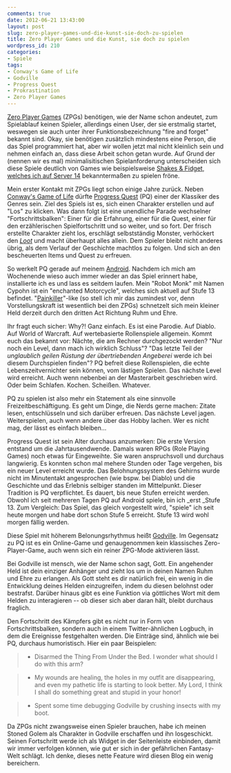 ```yaml
---
comments: true
date: 2012-06-21 13:43:00
layout: post
slug: zero-player-games-und-die-kunst-sie-doch-zu-spielen
title: Zero Player Games und die Kunst, sie doch zu spielen
wordpress_id: 210
categories:
- Spiele
tags:
- Conway's Game of Life
- Godville
- Progress Quest
- Prokrastination
- Zero Player Games
---
```


[Zero Player Games](http://en.wikipedia.org/wiki/Zero-player_game) (ZPGs) benötigen, wie der Name schon andeutet, zum Spielablauf keinen Spieler, allerdings einen User, der sie erstmalig startet, weswegen sie auch unter ihrer Funktionsbezeichnung "fire and forget" bekannt sind. Okay, sie benötigen zusätzlich mindestens eine Person, die das Spiel programmiert hat, aber wir wollen jetzt mal nicht kleinlich sein und nehmen einfach an, dass diese Arbeit schon getan wurde. Auf Grund der (nennen wir es mal) minimalisitischen Spielanforderung unterscheiden sich diese Spiele deutlich von Games wie beispielsweise [Shakes & Fidget, welches ich auf Server 14](http://s14.sfgame.de/) bekanntermaßen zu spielen fröne.

Mein erster Kontakt mit ZPGs liegt schon einige Jahre zurück. Neben [Conway's Game of Life](http://de.wikipedia.org/wiki/Conways_Spiel_des_Lebens) dürfte [Progress Quest](http://progressquest.com/) (PQ) einer der Klassiker des Genres sein. Ziel des Spiels ist es, sich einen Charakter erstellen und auf "Los" zu klicken. Was dann folgt ist eine unendliche Parade wechselner "Fortschrittsbalken": Einer für die Erfahrung, einer für die Quest, einer für den erzählerischen Spielfortschritt und so weiter, und so fort. Der frisch erstellte Charakter zieht los, erschlägt selbstständig Monster, verhöckert den [_Loot_](http://de.wikipedia.org/wiki/Loot_%28Computerspiel%29) und macht überhaupt alles allein. Dem Spieler bleibt nicht anderes übrig, als dem Verlauf der Geschichte machtlos zu folgen. Und sich an den bescheuerten Items und Quest zu erfreuen.

So werkelt PQ gerade auf meinem [Android](https://play.google.com/store/apps/details?id=com.github.pkunk.pq&feature=search_result#?t=W251bGwsMSwyLDEsImNvbS5naXRodWIucGt1bmsucHEiXQ..). Nachdem ich mich am Wochenende wieso auch immer wieder an das Spiel erinnert habe, installierte ich es und lass es seitdem laufen. Mein "Robot Monk" mit Namen Cypohn ist ein "enchanted Motorcycle", welches sich aktuell auf Stufe 13 befindet. "[Painkiller](http://en.wikipedia.org/wiki/Painkiller_%28Judas_Priest_album%29)"-like (so stell ich mir das zumindest vor, denn Vorstellungskraft ist wesentlich bei den ZPGs) schnetzelt sich mein kleiner Held derzeit durch den dritten Act Richtung Ruhm und Ehre.

Ihr fragt euch sicher: Why?! Ganz einfach. Es ist eine Parodie. Auf Diablo. Auf World of Warcraft. Auf wertebasierte Rollenspiele allgemein. Kommt euch das bekannt vor: Nächte, die am Rechner durchgezockt werden? "Nur noch ein Level, dann mach ich wirklich Schluss"? "Das letzte Teil der _unglaublich geilen Rüstung der übertriebenden Angeberei_ werde ich bei diesem Durchspielen finden"? PQ befreit diese Rollenspielen, die echte Lebenszeitvernichter sein können, vom lästigen Spielen. Das nächste Level wird erreicht. Auch wenn nebenbei an der Masterarbeit geschrieben wird. Oder beim Schlafen. Kochen. Scheißen. Whatever.

PQ zu spielen ist also mehr ein Statement als eine sinnvolle Freizeitbeschäftigung. Es geht um Dinge, die Nerds gerne machen: Zitate lesen, entschlüsseln und sich darüber erfreuen. Das nächste Level jagen. Weiterspielen, auch wenn andere über das Hobby lachen. Wer es nicht mag, der lässt es einfach bleiben...

Progress Quest ist sein Alter durchaus anzumerken: Die erste Version entstand um die Jahrtausendwende. Damals waren RPGs (Role Playing Games) noch etwas für Eingeweihte. Sie waren anspruchsvoll und durchaus langwierig. Es konnten schon mal mehere Stunden oder Tage vergehen, bis ein neuer Level erreicht wurde. Das Belohnungssystem des Gehirns wurde nicht im Minutentakt angesprochen (wie bspw. bei Diablo) und die Geschichte und das Erlebnis selbiger standen im Mittelpunkt. Dieser Tradition is PQ verpflichtet. Es dauert, bis neue Stufen erreicht werden. Obwohl ich seit mehreren Tagen PQ auf Android spiele, bin ich _erst _Stufe 13. Zum Vergleich: Das Spiel, das gleich vorgestellt wird, "spiele" ich seit heute morgen und habe dort schon Stufe 5 erreicht. Stufe 13 wird wohl morgen fällig werden.

Diese Spiel mit höherem Belonungsrhythmus heißt [Godville](http://godvillegame.com/news). Im Gegensatz zu PQ ist es ein Online-Game und genaugenommen kein klassisches Zero-Player-Game, auch wenn sich ein reiner ZPG-Mode aktivieren lässt.

Bei Godville ist mensch, wie der Name schon sagt, Gott. Ein angehender Held ist dein einziger Anhänger und zieht los um in deinen Namen Ruhm und Ehre zu erlangen. Als Gott steht es dir natürlich frei, ein wenig in die Entwicklung deines Helden einzugreifen, indem du diesen belohnst oder bestrafst. Darüber hinaus gibt es eine Funktion via göttliches Wort mit dem Helden zu interagieren -- ob dieser sich aber daran hält, bleibt durchaus fraglich.

Den Fortschritt des Kämpfers gibt es nicht nur in Form von Fortschrittsbalken, sondern auch in einem Twitter-ähnlichen Logbuch, in dem die Ereignisse festgehalten werden. Die Einträge sind, ähnlich wie bei PQ, durchaus humoristisch. Hier ein paar Beispielen:


> 

> 
> 
	
>   * Disarmed the Thing From Under the Bed. I wonder what should I do with this arm?
> 
	
>   * My wounds are healing, the holes in my outfit are disappearing, and even my pathetic life is starting to look better. My Lord, I think I shall do something great and stupid in your honor!
> 
	
>   * Spent some time debugging Godville by crushing insects with my boot.
> 




Da ZPGs nicht zwangsweise einen Spieler brauchen, habe ich meinen Stoned Golem als Charakter in Godville erschaffen und ihn losgeschickt. Seinen Fortschritt werde ich als Widget in der Seitenleiste einbinden, damit wir immer verfolgen können, wie gut er sich in der gefährlichen Fantasy-Welt schlägt. Ich denke, dieses nette Feature wird diesen Blog ein wenig bereichern.
